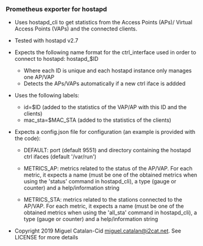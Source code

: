 ### Prometheus exporter for hostapd
	
- Uses hostapd_cli to get statistics from the Access Points (APs)/ Virtual Access Points (VAPs) and the connected clients. 

- Tested with hostapd v2.7

- Expects the following name format for the ctrl_interface used in order to connect to hostapd: hostapd_$ID
    - Where each ID is unique and each hostapd instance only manages one AP/VAP
	- Detects the APs/VAPs automatically if a new ctrl iface is addded

- Uses the following labels:
 	- id=$ID (added to the statistics of the VAP/AP with this ID and the clients)
 	- mac_sta=$MAC_STA (added to the statistics of the clients)

- Expects a config.json file for configuration (an example is provided with the code):
    - DEFAULT: port (default 9551) and directory containing the hostapd ctrl ifaces (default '/var/run')

    - METRICS_AP: metrics related to the status of the AP/VAP. For each metric, it expects a name (must be one of the obtained metrics when using the 'status' command in hostapd_cli), a type (gauge or counter) and a help/information string

    - METRICS_STA: metrics related to the stations connected to the AP/VAP. For each metric, it expects a name (must be one of the obtained metrics when using the 'all_sta' command in hostapd_cli), a type (gauge or counter) and a help/information string

 - Copyright 2019 Miguel Catalan-Cid <miguel.catalan@i2cat.net>. See LICENSE for more details 